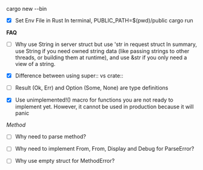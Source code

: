 cargo new <name> --bin

- [x] Set Env File in Rust
      In terminal,
      PUBLIC_PATH=$(pwd)/public cargo run

**FAQ**

- [ ] Why use String in server struct but use 'str in request struct
      In summary, use String if you need owned string data (like passing strings to other threads, or building them at runtime), and use &str if you only need a view of a string.

- [x] Difference between using super:: vs crate::

- [ ] Result (Ok, Err) and Option (Some, None) are type definitions

- [x] Use unimplemented!() macro for functions you are not ready to implement yet. However, it cannot be used in production because it will panic

_Method_

- [ ] Why need to parse method?

- [ ] Why need to implement From<MethodError>, From<Utf8Error>, Display and Debug for ParseError?

- [ ] Why use empty struct for MethodError?

